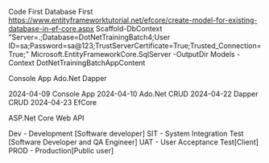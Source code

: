 Code First
Database First
https://www.entityframeworktutorial.net/efcore/create-model-for-existing-database-in-ef-core.aspx
Scaffold-DbContext "Server=.;Database=DotNetTrainingBatch4;User ID=sa;Password=sa@123;TrustServerCertificate=True;Trusted_Connection=True;" Microsoft.EntityFrameworkCore.SqlServer -OutputDir Models -Context DotNetTrainingBatchAppContent



Console App
Ado.Net
Dapper

2024-04-09 Console App
2024-04-10 Ado.Net CRUD
2024-04-22 Dapper CRUD
2024-04-23 EfCore

ASP.Net Core Web API

Dev - Development [Software developer]
SIT - System Integration Test [Software Developer and QA Engineer]
UAT - User Acceptance Test[Client]
PROD - Production[Public user]

